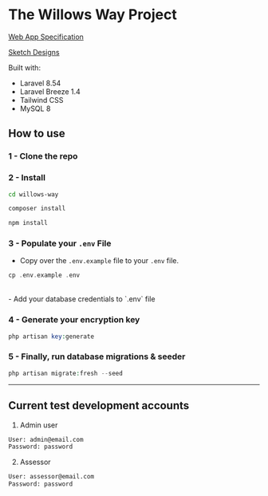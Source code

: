 # The Willows Way Project

[Web App Specification](https://docs.google.com/document/d/1b3tBOmkr6bdDUmPb3peCTT5NBZ7b902jxge4R8eGaJA/edit#heading=h.h546on3ha8gj)

[Sketch Designs](https://www.sketch.com/s/1f807a78-4352-41e0-b666-2914b7fd8def)

Built with:
- Laravel 8.54
- Laravel Breeze 1.4
- Tailwind CSS
- MySQL 8

## How to use

### 1 - Clone the repo

### 2 - Install
```bash
cd willows-way
```
```bash
composer install
```
```bash
npm install
```
### 3 - Populate your `.env` File
- Copy over the `.env.example` file to your  `.env` file.

```php
cp .env.example .env
```
  <br>
- Add your database credentials to `.env` file

### 4 - Generate your encryption key
```php
php artisan key:generate
```

### 5 - Finally, run database migrations & seeder
```php
php artisan migrate:fresh --seed
```

---

## Current test development accounts
1. Admin user
```bash
User: admin@email.com
Password: password
```
2. Assessor
```bash
User: assessor@email.com
Password: password
```
